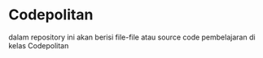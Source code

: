 # Codepolitan
dalam repository ini akan berisi file-file atau source code pembelajaran di kelas Codepolitan
